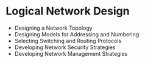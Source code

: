 # Logical Network Design

* Designing a Network Topology
* Designing Models for Addressing and Numbering
* Selecting Switching and Routing Protocols
* Developing Network Security Strategies
* Developing Network Management Strategies
